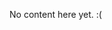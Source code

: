 <!-- TITLE: What is IOTA? -->
<!-- SUBTITLE: A general introduction into IOTA -->

No content here yet. :(
